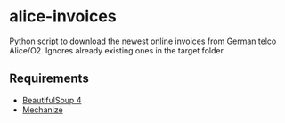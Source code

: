 alice-invoices
==============

Python script to download the newest online invoices from German telco Alice/O2.
Ignores already existing ones in the target folder.

Requirements
------------
* [BeautifulSoup 4](http://www.crummy.com/software/BeautifulSoup/)
* [Mechanize](http://wwwsearch.sourceforge.net/mechanize/)
